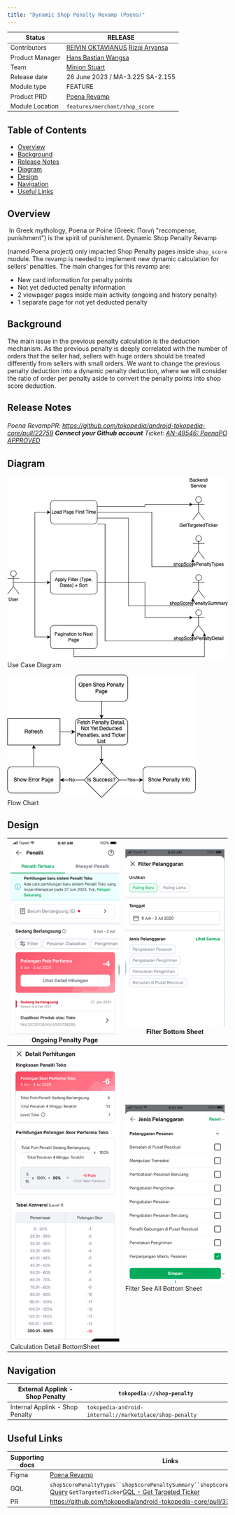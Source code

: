 ```yaml
---
title: "Dynamic Shop Penalty Revamp (Poena)"
---
```



| **Status**      | <!--start status:GREEN-->RELEASE<!--end status-->                                                                                                                                                             |
|-----------------|---------------------------------------------------------------------------------------------------------------------------------------------------------------------------------------------------------------|
| Contributors    | [REIVIN OKTAVIANUS](https://tokopedia.atlassian.net/wiki/people/5dae89dab86cd40c2da5ad2f?ref=confluence) [Rizqi Aryansa](https://tokopedia.atlassian.net/wiki/people/5e25ee87006fae0ca232e1ac?ref=confluence) |
| Product Manager | [Hans Bastian Wangsa](https://tokopedia.atlassian.net/wiki/people/62f046c0e50f2f2a39562aa4?ref=confluence)                                                                                                    |
| Team            | [Minion Stuart](https://tokopedia.atlassian.net/people/team/eeba862a-bd9d-472c-b901-415b15b1a37e?ref=directory&src=peopleMenu)                                                                                |
| Release date    | 26 June 2023 / <!--start status:GREY-->MA-3.225<!--end status--> <!--start status:GREY-->SA-2.155<!--end status-->                                                                                            |
| Module type     | <!--start status:YELLOW-->FEATURE<!--end status-->                                                                                                                                                            |
| Product PRD     | [Poena Revamp](https://docs.google.com/document/d/1k86JacbXBPT2zym27CufF706PxriWVOGI_9ftv4-j0g/edit#)                                                                                                         |
| Module Location | `features/merchant/shop_score`                                                                                                                                                                                |

## Table of Contents

- [Overview](https://tokopedia.atlassian.net/wiki/spaces/PA/pages/2396423289#Overview)
- [Background](https://tokopedia.atlassian.net/wiki/spaces/PA/pages/2396423289#Background)
- [Release Notes](https://tokopedia.atlassian.net/wiki/spaces/PA/pages/2396423289#%5BhardBreak%5DRelease-Notes)
- [Diagram](https://tokopedia.atlassian.net/wiki/spaces/PA/pages/2396423289#Diagram)
- [Design](https://tokopedia.atlassian.net/wiki/spaces/PA/pages/2396423289#Design)
- [Navigation](https://tokopedia.atlassian.net/wiki/spaces/PA/pages/2396423289#Navigation)
- [Useful Links](https://tokopedia.atlassian.net/wiki/spaces/PA/pages/2396423289#Useful-Links)

## Overview

 In Greek mythology, Poena or Poine (Greek: Ποινή "recompense, punishment") is the spirit of punishment. Dynamic Shop Penalty Revamp

 (named Poena project) only impacted Shop Penalty pages inside `shop_score` module. The revamp is needed to implement new dynamic calculation for sellers' penalties. The main changes for this revamp are:

- New card information for penalty points
- Not yet deducted penalty information
- 2 viewpager pages inside main activity (ongoing and history penalty)
- 1 separate page for not yet deducted penalty

## Background

The main issue in the previous penalty calculation is the deduction mechanism. As the previous penalty is deeply correlated with the number of orders that the seller had, sellers with huge orders should be treated differently from sellers with small orders. We want to change the previous penalty deduction into a dynamic penalty deduction, where we will consider the ratio of order per penalty aside to convert the penalty points into shop score deduction.

## Release Notes

<!--start expand:June, 26th 2023 (MA-3.225/SA-2.155)-->
###### Poena RevampPR: <https://github.com/tokopedia/android-tokopedia-core/pull/22759> **Connect your Github account** Ticket: [AN-49546: PoenaPO APPROVED](https://tokopedia.atlassian.net/browse/AN-49546)
<!--end expand-->

## Diagram

![](../res/poena_usecase_diagram.png) <br/> Use Case Diagram

![](../res/poena_flowchart.png) <br/> Flow Chart

## Design



| ![](../res/poena_ongoing_page.png) Ongoing Penalty Page <br/>                      | ![](../res/poena_filter_bottomsheet.png) Filter Bottom Sheet <br/>         |
|------------------------------------------------------------------------------------|----------------------------------------------------------------------------|
| ![](../res/poena_calculation_bottomsheet.png) Calculation Detail BottomSheet <br/> | ![](../res/poena_filter_see_all.png) Filter See All Bottom Sheet <br/>     |

## Navigation



| External Applink - Shop Penalty | `tokopedia://shop-penalty`                              |
|---------------------------------|---------------------------------------------------------|
| Internal Applink - Shop Penalty | `tokopedia-android-internal://marketplace/shop-penalty` |

## Useful Links



| Supporting docs | Links                                                                                                                                                                                                                                              |
|-----------------|----------------------------------------------------------------------------------------------------------------------------------------------------------------------------------------------------------------------------------------------------|
| Figma           | [Poena Revamp](https://www.figma.com/file/hLhl3aewWzO7SD8Wje6waf/Dynamic-Penalty?node-id=2223%3A169398&mode=dev)                                                                                                                                   |
| GQL             | `shopScorePenaltyTypes``shopScorePenaltySummary``shopScorePenaltyDetail`[Penalty Query](/wiki/spaces/MC/pages/1377469645/Penalty+Query) `GetTargetedTicker`[GQL - Get Targeted Ticker](/wiki/spaces/EI/pages/1919520722/GQL+-+Get+Targeted+Ticker) |
| PR              | <https://github.com/tokopedia/android-tokopedia-core/pull/33435>                                                                                                                                                                                   |

